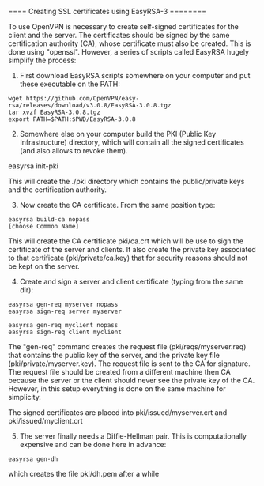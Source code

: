 ==== Creating SSL certificates using EasyRSA-3 ========
 
To use OpenVPN is necessary to create self-signed certificates for the client and the server. The certificates should be signed by the same certification authority (CA), whose certificate must also be created. This is done using "openssl". However, a series of scripts called EasyRSA hugely simplify the process:

1) First download EasyRSA scripts somewhere on your computer and put these executable on the PATH:
```
wget https://github.com/OpenVPN/easy-rsa/releases/download/v3.0.8/EasyRSA-3.0.8.tgz
tar xvzf EasyRSA-3.0.8.tgz
export PATH=$PATH:$PWD/EasyRSA-3.0.8
```

2) Somewhere else on your computer build the PKI (Public Key Infrastructure) directory, which will contain all the signed certificates (and also allows to revoke them).

easyrsa init-pki

This will create the ./pki directory which contains the public/private keys and the certification authority.

3) Now create the CA certificate. From the same position type:

```
easyrsa build-ca nopass
[choose Common Name]
```

This will create the CA certificate pki/ca.crt which will be use to sign the certificate of the server and clients. It also create the private key associated to that certificate (pki/private/ca.key) that for security reasons should not be kept on the server.


4) Create and sign a server and client certificate (typing from the same dir):

```
easyrsa gen-req myserver nopass
easyrsa sign-req server myserver

easyrsa gen-req myclient nopass
easyrsa sign-req client myclient
```

The "gen-req" command creates the request file (pki/reqs/myserver.req) that contains the public key of the server, and the private key file (pki/private/myserver.key). The request file is sent to the CA for signature. The request file should be created from a different machine then CA because the server or the client should never see the private key of the CA. However, in this setup everything is done on the same machine for simplicity.

The signed certificates are placed into pki/issued/myserver.crt and pki/issued/myclient.crt



5) The server finally needs a Diffie-Hellman pair. This is computationally expensive and can be done here in advance:
```
easyrsa gen-dh       
```
which creates the file pki/dh.pem after a while





